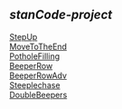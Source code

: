 ## *stanCode-project*
[StepUp](https://github.com/Christine711/stanCode-project/blob/main/stanCode-project/StepUp.py)\
[MoveToTheEnd](https://github.com/Christine711/stanCode-project/blob/main/stanCode-project/MoveToTheEnd.py)\
[PotholeFilling](https://github.com/Christine711/stanCode-project/blob/main/stanCode-project/PotholeFilling.py)\
[BeeperRow](https://github.com/Christine711/stanCode-project/blob/main/stanCode-project/BeeperRow.py)\
[BeeperRowAdv](https://github.com/Christine711/stanCode-project/blob/main/stanCode-project/BeeperRowAdv.py)\
[Steeplechase](https://github.com/Christine711/stanCode-project/blob/main/stanCode-project/Steeplechase.py)\
[DoubleBeepers](https://github.com/Christine711/stanCode-project/blob/main/stanCode-project/DoubleBeepers.py)
